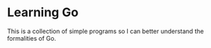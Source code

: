 # Learning Go

This is a collection of simple programs so I can better understand the formalities of Go.